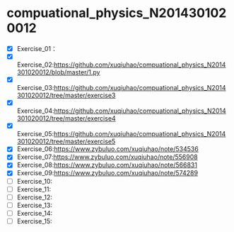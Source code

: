 # compuational_physics_N2014301020012
- [x] Exercise_01：   
- [x] Exercise_02:https://github.com/xuqiuhao/compuational_physics_N2014301020012/blob/master/1.py
- [x] Exercise_03:https://github.com/xuqiuhao/compuational_physics_N2014301020012/tree/master/exercise3                  
- [x] Exercise_04:https://github.com/xuqiuhao/compuational_physics_N2014301020012/tree/master/exercise4  
- [x] Exercise_05:https://github.com/xuqiuhao/compuational_physics_N2014301020012/tree/master/exercise5  
- [x] Exercise_06:https://www.zybuluo.com/xuqiuhao/note/534536  
- [x] Exercise_07:https://www.zybuluo.com/xuqiuhao/note/556908  
- [x] Exercise_08:https://www.zybuluo.com/xuqiuhao/note/566831  
- [x] Exercise_09:https://www.zybuluo.com/xuqiuhao/note/574289  
- [ ] Exercise_10:  
- [ ] Exercise_11:  
- [ ] Exercise_12:  
- [ ] Exercise_13:  
- [ ] Exercise_14:  
- [ ] Exercise_15:  
